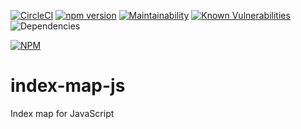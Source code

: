 [![CircleCI](https://circleci.com/gh/LucGranato/index-map-js/tree/master.svg?style=svg)](https://circleci.com/gh/LucGranato/index-map-js/tree/master) [![npm version](https://badge.fury.io/js/index-map.svg)](https://badge.fury.io/js/index-map) [![Maintainability](https://api.codeclimate.com/v1/badges/8a8fefedd48e63960d8e/maintainability)](https://codeclimate.com/github/LucGranato/index-map-js/maintainability) [![Known Vulnerabilities](https://snyk.io//test/github/LucGranato/index-map-js/badge.svg?targetFile=package.json)](https://snyk.io//test/github/LucGranato/index-map-js?targetFile=package.json) ![Dependencies](https://david-dm.org/LucGranato/index-map-js.svg)

[![NPM](https://nodei.co/npm/index-map.png?downloads=true&downloadRank=true&stars=true)](https://nodei.co/npm/index-map/)

# index-map-js
Index map for JavaScript
